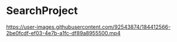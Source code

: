 # SearchProject


https://user-images.githubusercontent.com/92543874/184412566-2be0fcdf-ef03-4e7b-a1fc-df89a8955500.mp4


